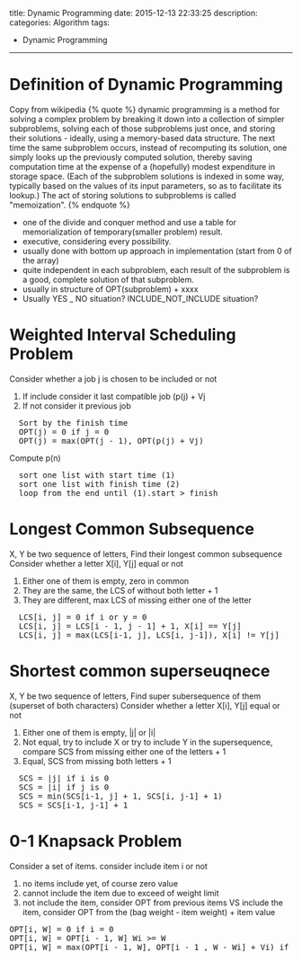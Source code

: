 title: Dynamic Programming
date: 2015-12-13 22:33:25
description:
categories: Algorithm
tags:
- Dynamic Programming

---

# Definition of Dynamic Programming
Copy from wikipedia
{% quote %}
dynamic programming is a method for solving a complex problem by breaking it down into a collection of simpler subproblems, solving each of those subproblems just once, and storing their solutions - ideally, using a memory-based data structure. The next time the same subproblem occurs, instead of recomputing its solution, one simply looks up the previously computed solution, thereby saving computation time at the expense of a (hopefully) modest expenditure in storage space. (Each of the subproblem solutions is indexed in some way, typically based on the values of its input parameters, so as to facilitate its lookup.) The act of storing solutions to subproblems is called "memoization".
{% endquote %}

- one of the divide and conquer method and use a table for memorialization of temporary(smaller problem) result.
- executive, considering every possibility.
- usually done with bottom up approach in implementation (start from 0 of the array)
- quite independent in each subproblem, each result of the subproblem is a good, complete solution of that subproblem.
- usually in structure of OPT(subproblem) + xxxx
- Usually YES _ NO situation? INCLUDE_NOT_INCLUDE situation?

# Weighted Interval Scheduling Problem
Consider whether a job j is chosen to be included or not
1. If include consider it last compatible job (p(j) + Vj
2. If not consider it previous job

<pre class="sample">
  Sort by the finish time
  OPT(j) = 0 if j = 0
  OPT(j) = max(OPT(j - 1), OPT(p(j) + Vj)
</pre>

Compute p(n)
<pre class="sample">
  sort one list with start time (1)
  sort one list with finish time (2)
  loop from the end until (1).start > finish
</pre>

# Longest Common Subsequence
X, Y be two sequence of letters, Find their longest common subsequence
Consider whether a letter X[i], Y[j] equal or not
1. Either one of them is empty, zero in common
2. They are the same, the LCS of without both letter + 1
3. They are different, max LCS of missing either one of the letter

<pre class="sample">
  LCS[i, j] = 0 if i or y = 0
  LCS[i, j] = LCS[i - 1, j - 1] + 1, X[i] == Y[j]
  LCS[i, j] = max(LCS[i-1, j], LCS[i, j-1]), X[i] != Y[j]
</pre>

# Shortest common superseuqnece
X, Y be two sequence of letters, Find super subersequence of them (superset of both characters)
Consider whether a letter X[i], Y[j] equal or not
1. Either one of them is empty, |j| or |i|
1. Not equal, try to include X or try to include Y in the supersequence, compare SCS from missing either one of the letters + 1
2. Equal, SCS from missing both letters + 1
<pre class="sample">
  SCS = |j| if i is 0
  SCS = |i| if j is 0
  SCS = min(SCS[i-1, j] + 1, SCS[i, j-1] + 1)
  SCS = SCS[i-1, j-1] + 1
</pre>

# 0-1 Knapsack Problem
Consider a set of items. consider include item i or not
1. no items include yet, of course zero value
2. cannot include the item due to exceed of weight limit 
3. not include the item, consider OPT from previous items
   VS 
   include the item, consider OPT from the (bag weight - item weight) + item value

<pre class="sample">
OPT[i, W] = 0 if i = 0
OPT[i, W] = OPT[i - 1, W] Wi >= W
OPT[i, W] = max(OPT[i - 1, W], OPT[i - 1 , W - Wi] + Vi) if W >= Wi
</pre>